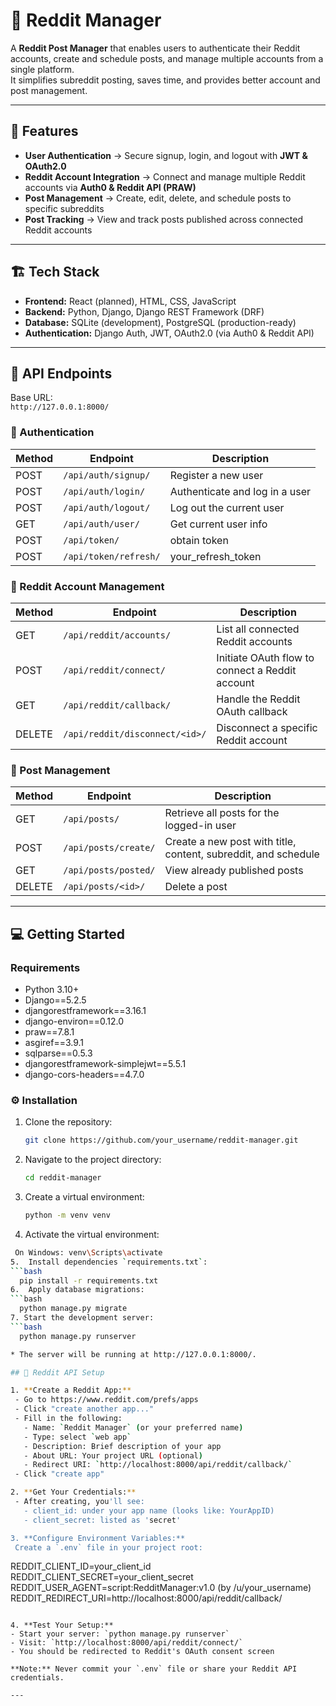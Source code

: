# 📌 Reddit Manager

A **Reddit Post Manager** that enables users to authenticate their Reddit accounts, create and schedule posts, and manage multiple accounts from a single platform.  
It simplifies subreddit posting, saves time, and provides better account and post management.

---

## 🌟 Features

- **User Authentication** → Secure signup, login, and logout with **JWT & OAuth2.0**  
- **Reddit Account Integration** → Connect and manage multiple Reddit accounts via **Auth0 & Reddit API (PRAW)**  
- **Post Management** → Create, edit, delete, and schedule posts to specific subreddits  
- **Post Tracking** → View and track posts published across connected Reddit accounts  

---

## 🏗️ Tech Stack

- **Frontend:** React (planned), HTML, CSS, JavaScript  
- **Backend:** Python, Django, Django REST Framework (DRF)  
- **Database:** SQLite (development), PostgreSQL (production-ready)  
- **Authentication:** Django Auth, JWT, OAuth2.0 (via Auth0 & Reddit API)  

---

## 🔗 API Endpoints

Base URL:  
`http://127.0.0.1:8000/`

### 🔑 Authentication
| Method | Endpoint | Description |
|--------|----------|-------------|
| POST   | `/api/auth/signup/` | Register a new user |
| POST   | `/api/auth/login/` | Authenticate and log in a user |
| POST   | `/api/auth/logout/` | Log out the current user |
| GET    | `/api/auth/user/` | Get current user info |
| POST   | `/api/token/` | obtain token |
| POST   | `/api/token/refresh/` | your_refresh_token |

### 🦊 Reddit Account Management
| Method | Endpoint | Description |
|--------|----------|-------------|
| GET    | `/api/reddit/accounts/` | List all connected Reddit accounts |
| POST   | `/api/reddit/connect/` | Initiate OAuth flow to connect a Reddit account |
| GET    | `/api/reddit/callback/` | Handle the Reddit OAuth callback |
| DELETE | `/api/reddit/disconnect/<id>/` | Disconnect a specific Reddit account |

### 📝 Post Management
| Method | Endpoint | Description |
|--------|----------|-------------|
| GET    | `/api/posts/` | Retrieve all posts for the logged-in user |
| POST   | `/api/posts/create/` | Create a new post with title, content, subreddit, and schedule |
| GET    | `/api/posts/posted/` | View already published posts |
| DELETE | `/api/posts/<id>/` | Delete a post |

---

## 💻 Getting Started
### Requirements

- Python 3.10+
- Django==5.2.5
- djangorestframework==3.16.1
- django-environ==0.12.0
- praw==7.8.1
- asgiref==3.9.1
- sqlparse==0.5.3
- djangorestframework-simplejwt==5.5.1
- django-cors-headers==4.7.0

### ⚙️ Installation

1. Clone the repository:  
   ```bash
   git clone https://github.com/your_username/reddit-manager.git
2.  Navigate to the project directory:
    ```bash
    cd reddit-manager
3. Create a virtual environment:
    ```bash
    python -m venv venv
4. Activate the virtual environment:
  ```bash
   On Windows: venv\Scripts\activate
5.  Install dependencies `requirements.txt`:
  ```bash
    pip install -r requirements.txt
6.  Apply database migrations:
  ```bash
    python manage.py migrate
7. Start the development server:
  ```bash
    python manage.py runserver

* The server will be running at http://127.0.0.1:8000/.

## 🔑 Reddit API Setup

1. **Create a Reddit App:**
   - Go to https://www.reddit.com/prefs/apps
   - Click "create another app..."
   - Fill in the following:
     - Name: `Reddit Manager` (or your preferred name)
     - Type: select `web app`
     - Description: Brief description of your app
     - About URL: Your project URL (optional)
     - Redirect URI: `http://localhost:8000/api/reddit/callback/`
   - Click "create app"

2. **Get Your Credentials:**
   - After creating, you'll see:
     - client_id: under your app name (looks like: YourAppID)
     - client_secret: listed as 'secret'

3. **Configure Environment Variables:**
   Create a `.env` file in your project root:
   ```
   REDDIT_CLIENT_ID=your_client_id
   REDDIT_CLIENT_SECRET=your_client_secret
   REDDIT_USER_AGENT=script:RedditManager:v1.0 (by /u/your_username)
   REDDIT_REDIRECT_URI=http://localhost:8000/api/reddit/callback/
   ```

4. **Test Your Setup:**
   - Start your server: `python manage.py runserver`
   - Visit: `http://localhost:8000/api/reddit/connect/`
   - You should be redirected to Reddit's OAuth consent screen

**Note:** Never commit your `.env` file or share your Reddit API credentials.

---
